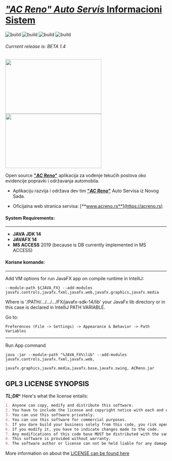 # [_"AC Reno" Auto Servis_ Informacioni Sistem](https://acreno.rs)
![build](https://img.shields.io/travis/acrenoai/ACRenoApp/master?logo=GitHub&style=flat-square)
![build](http://img.shields.io/badge/version-BETA%201.4-brightgreen?style=flat-square&logo=GitHub)
![build](http://img.shields.io/badge/licence-GPL%203-brightgreen?style=flat-square&logo=GNU)
![build](http://img.shields.io/badge/code-JavaFX-blue?style=flat-square&logo=Java)

###### Currrent release is: BETA 1.4

<p align="left">
  <img width="300" height="170" src="https://www.acreno.rs/wp-content/uploads/media/acr-slpash.png">
  <img width="300" height="170" src="https://www.acreno.rs/wp-content/uploads/media/acr-home-screen.png">
</p>


Open source [**"_AC Reno_"**](https://acreno.rs) aplikacija za vođenje tekućih poslova oko evidencije 
popravki i održavanja automobila. 

* Aplikaciju razvija i održava dev tim [**"_AC Reno_"**](https://acreno.rs) Auto Servisa iz Novog Sada.

* Oficijalna web stranica servisa: [**www.acreno.rs**](https://acreno.rs) 

#### System Requirements:

---
- **JAVA JDK 14**
- **JAVAFX 14**
- **MS ACCESS** 2019 (because is DB currently implemented in MS ACCESS)

#### Korisne komande:

---
Add VM options for run JavaFX app on compile runtime in IntelliJ:

```shell
--module-path ${JAVA_FX} --add-modules javafx.controls,javafx.fxml,javafx.web,javafx.graphics,javafx.media
```

Where is '/PATH/.../.../.../FX/javafx-sdk-14/lib'  your JavaFx lib directory or in this case is declared in
IntelliJ PATH VARIABLE.

Go to:
 ```shell
Preferences (File -> Settings) -> Appearance & Behavior -> Path Variables
```
---
Run App command
```shell
java -jar --module-path "%JAVA_FX%\lib" --add-modules javafx.controls,javafx.fxml,javafx.web,
                                    javafx.graphics,javafx.media,javafx.base,javafx.swing, ACReno.jar
```

 GPL3 LICENSE SYNOPSIS
---

**_TL;DR_*** Here's what the license entails:

```markdown
1. Anyone can copy, modify and distribute this software.
2. You have to include the license and copyright notice with each and every distribution.
3. You can use this software privately.
4. You can use this software for commercial purposes.
5. If you dare build your business solely from this code, you risk open-sourcing the whole code base.
6. If you modify it, you have to indicate changes made to the code.
7. Any modifications of this code base MUST be distributed with the same license, GPLv3.
8. This software is provided without warranty.
9. The software author or license can not be held liable for any damages inflicted by the software.
```

More information on about the [LICENSE can be found here](https://github.com/acrenoai/ACRenoApp/blob/beta-1-0/LICENSE.md)
